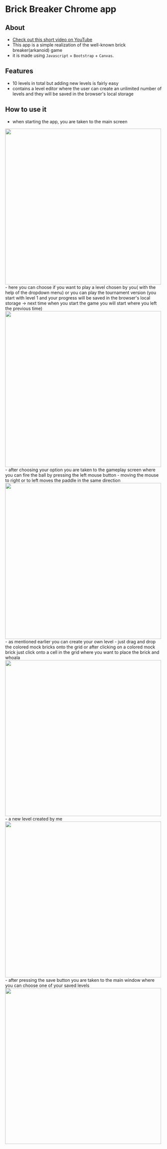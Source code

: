 # Brick Breaker Chrome app
## About 
- [Check out this short video on YouTube](https://youtu.be/WW4k1ehWaWI) 
- This app is a simple realization of the well-known brick breaker(arkanoid) game
- it is made using `Javascript` + `Bootstrap` + `Canvas`.
## Features
- 10 levels in total but adding new levels is fairly easy
- contains a level editor where the user can create an unlimited number of levels and they will be saved in the browser's local storage
## How to use it
- when starting the app, you are taken to the main screen  
<img width="500" height="auto" src="https://user-images.githubusercontent.com/37183688/44460166-c1749580-a614-11e8-824e-bfce3cec431c.png">  
- here you can choose if you want to play a level chosen by you( with the help of the dropdown menu) or you can play the tournament version (you start with level 1 and your progress will be saved in the browser's local storage -> next time when you start the game you will start where you left the previous time)
  
<img width="500" height="auto" src="https://user-images.githubusercontent.com/37183688/44460167-c1749580-a614-11e8-9523-639b218f198d.png">      
- after choosing your option you are taken to the gameplay screen where you can fire the ball by pressing the left mouse button
- moving the mouse to right or to left moves the paddle in the same direction  
<img width="500" height="auto" src="https://user-images.githubusercontent.com/37183688/44460168-c1749580-a614-11e8-84b0-61256da08cf8.png">  
- as mentioned earlier you can create your own level
- just drag and drop the colored mock bricks onto the grid or after clicking on a colored mock brick just click onto a cell in the grid where you want to place the brick and whoala  
<img width="500" height="auto" src="https://user-images.githubusercontent.com/37183688/44460170-c1749580-a614-11e8-829f-f6cf882d4784.png">    
- a new level created by me  
<img width="500" height="auto" src="https://user-images.githubusercontent.com/37183688/44460171-c20d2c00-a614-11e8-9eed-fd251f308db5.png">    
- after pressing the save button you are taken to the main window where you can choose one of your saved levels   

<img width="500" height="auto" src="https://user-images.githubusercontent.com/37183688/44460165-c0dbff00-a614-11e8-97b2-833e23e34d83.png"> 
